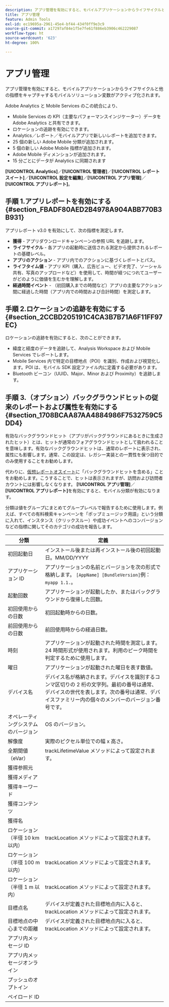 ```yaml
---
description: アプリ管理を有効にすると、モバイルアプリケーションからライフサイクルと他の指標をキャプチャするモバイルソリューション変数がアクティブ化されます。
title: アプリ管理
feature: Admin Tools
exl-id: ec19695a-2961-45e4-bf44-434f0ff9e3c9
source-git-commit: a17297af84e1f5e7fe61f886eb3906c462229087
workflow-type: ht
source-wordcount: '623'
ht-degree: 100%

---
```


# アプリ管理

アプリ管理を有効にすると、モバイルアプリケーションからライフサイクルと他の指標をキャプチャするモバイルソリューション変数がアクティブ化されます。

Adobe Analytics と Mobile Services のこの統合により、

* Mobile Services の KPI（主要なパフォーマンスインジケーター）データを Adobe Analytics と共有できます。
* ロケーションの追跡を有効にできます。
* Analytics／レポート／モバイルアプリで新しいレポートを追加できます。
* 25 個の新しい Adobe Mobile 分類が追加されます。
* 5 個の新しい Adobe Mobile 指標が追加されます。
*  Adobe Mobile ディメンションが追加されます。
* 15 分ごとにデータが Analytics に同期されます

**[!UICONTROL Analytics]**／**[!UICONTROL 管理者]**／**[!UICONTROL レポートスイート]**／**[!UICONTROL 設定を編集]**／**[!UICONTROL アプリ管理]**／**[!UICONTROL アプリレポート]**。

## 手順 1.アプリレポートを有効にする {#section_FBADF80AED2B4978A904ABB770B3B931}

アプリレポート v3.0 を有効にして、次の指標を測定します。

* **獲得** - アプリダウンロードキャンペーンの参照 URL を追跡します。
* **ライフサイクル** - 各アプリの起動時に送信される測定から提供されるレポートの基礎レベル。
* **アプリのアクション** - アプリ内でのアクションに基づくレポートとパス。
* **ライフタイム値** - アプリ KPI（購入、広告ビュー、ビデオ完了、ソーシャル共有、写真のアップロードなど）を使用して、時間が経つにつれてユーザーがどのように価値を生むかを理解します。
* **経過時間イベント** - （初回購入までの時間など）アプリの主要なアクション間に経過した時間（アプリ内での時間および合計時間）を測定します。

## 手順 2.ロケーションの追跡を有効にする {#section_2CCBD205191C4CA3B7B71A6F11FF97EC}

ロケーションの追跡を有効にすると、次のことができます。

* 緯度と経度のデータを追跡して、Analysis Workspace および Mobile Services でレポートします。
* Mobile Services 内で特定の目標地点（POI）を識別、作成および視覚化します。POI は、モバイル SDK 設定ファイル内に定義する必要があります。
* Bluetooth ビーコン（UUID、Major、Minor および Proximity）を追跡します。

## 手順 3.（オプション）バックグラウンドヒットの従来のレポートおよび属性を有効にする {#section_1708BCAA87AA4884986F7532759C5DD4}

有効なバックグラウンドヒット（アプリがバックグラウンドにあるときに生成されたヒット）とは、ヒットが通常のフォアグラウンドヒットとして扱われることを意味します。有効なバックグラウンドヒットは、通常のレポートに表示され、属性にも影響します。通常、この設定は、レガシー実装との一貫性を保つ目的でのみ使用することをお勧めします。

代わりに、[仮想レポートオスイート](/help/components/vrs/vrs-about.md)に「バックグラウンドヒットを含める」ことをお勧めします。こうすることで、ヒットは表示されますが、訪問および訪問者カウントには影響しなくなります。
**[!UICONTROL アプリ管理]**／**[!UICONTROL アプリレポート]**&#x200B;を有効にすると、モバイル分類が有効になります。

分類は値をグループにまとめてグループレベルで報告するために使用します。例えば、すべての有料検索キャンペーンを「ポップミュージック用語」という分類に入れて、インスタンス（クリックスルー）や成功イベントへのコンバージョンなどの指標に関してそのカテゴリの成功を報告します。

| 分類 | 定義 |
|--- |--- |
| 初回起動日 | インストール後または再インストール後の初回起動日。MM/DD/YYYY |
| アプリケーション ID | アプリケーションの名前とバージョンを次の形式で格納します。                        `[AppName] [BundleVersion]`例：`myapp 1.1.`。 |
| 起動回数 | アプリケーションが起動したか、またはバックグラウンドから復帰した回数。 |
| 初回使用からの日数 | 初回起動時からの日数。 |
| 前回使用からの日数 | 前回使用時からの経過日数。 |
| 時刻 | アプリケーションが起動された時間を測定します。24 時間形式が使用されます。利用のピーク時間を判定するために使用します。 |
| 曜日 | アプリケーションが起動された曜日を表す数値。 |
| デバイス名 | デバイス名が格納されます。デバイスを識別するコンマ区切りの 2 桁の文字列。最初の番号は通常、デバイスの世代を表します。次の番号は通常、デバイスファミリー内の個々のメンバーのバージョン番号です。 |
| オペレーティングシステムのバージョン | OS のバージョン。 |
| 解像度 | 実際のピクセル単位での幅 x 高さ。 |
| 全期間値（eVar） | trackLifetimeValue メソッドによって設定されます。 |
| 獲得参照元 |  |
| 獲得メディア |  |
| 獲得キーワード |  |
| 獲得コンテンツ |  |
| 獲得名 |  |
| ロケーション（半径 10 km 以内） | trackLocation メソッドによって設定されます。 |
| ロケーション（半径 100 m 以内） | trackLocation メソッドによって設定されます。 |
| ロケーション（半径 1 m 以内） | trackLocation メソッドによって設定されます。 |
| 目標点名 | デバイスが定義された目標地点内に入ると、trackLocation メソッドによって設定されます。 |
| 目標地点の中心までの距離 | デバイスが定義された目標地点内に入ると、trackLocation メソッドによって設定されます。 |
| アプリ内メッセージ ID |  |
| アプリ内メッセージオンライン |  |
| プッシュのオプトイン |  |
| ペイロード ID |  |
